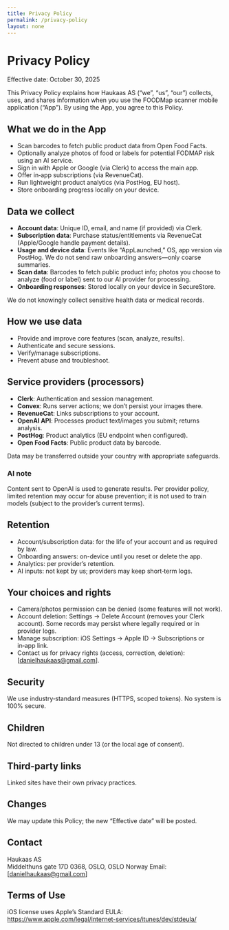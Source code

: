 ```yaml
---
title: Privacy Policy
permalink: /privacy-policy
layout: none
---
```


# Privacy Policy

Effective date: October 30, 2025

This Privacy Policy explains how Haukaas AS (“we”, “us”, “our”) collects, uses, and shares information when you use the FOODMap scanner mobile application (“App”). By using the App, you agree to this Policy.

## What we do in the App
- Scan barcodes to fetch public product data from Open Food Facts.
- Optionally analyze photos of food or labels for potential FODMAP risk using an AI service.
- Sign in with Apple or Google (via Clerk) to access the main app.
- Offer in‑app subscriptions (via RevenueCat).
- Run lightweight product analytics (via PostHog, EU host).
- Store onboarding progress locally on your device.

## Data we collect
- **Account data**: Unique ID, email, and name (if provided) via Clerk.
- **Subscription data**: Purchase status/entitlements via RevenueCat (Apple/Google handle payment details).
- **Usage and device data**: Events like “AppLaunched,” OS, app version via PostHog. We do not send raw onboarding answers—only coarse summaries.
- **Scan data**: Barcodes to fetch public product info; photos you choose to analyze (food or label) sent to our AI provider for processing.
- **Onboarding responses**: Stored locally on your device in SecureStore.

We do not knowingly collect sensitive health data or medical records.

## How we use data
- Provide and improve core features (scan, analyze, results).
- Authenticate and secure sessions.
- Verify/manage subscriptions.
- Prevent abuse and troubleshoot.

## Service providers (processors)
- **Clerk**: Authentication and session management.
- **Convex**: Runs server actions; we don’t persist your images there.
- **RevenueCat**: Links subscriptions to your account.
- **OpenAI API**: Processes product text/images you submit; returns analysis.
- **PostHog**: Product analytics (EU endpoint when configured).
- **Open Food Facts**: Public product data by barcode.

Data may be transferred outside your country with appropriate safeguards.

### AI note
Content sent to OpenAI is used to generate results. Per provider policy, limited retention may occur for abuse prevention; it is not used to train models (subject to the provider’s current terms).

## Retention
- Account/subscription data: for the life of your account and as required by law.
- Onboarding answers: on-device until you reset or delete the app.
- Analytics: per provider’s retention.
- AI inputs: not kept by us; providers may keep short‑term logs.

## Your choices and rights
- Camera/photos permission can be denied (some features will not work).
- Account deletion: Settings → Delete Account (removes your Clerk account). Some records may persist where legally required or in provider logs.
- Manage subscription: iOS Settings → Apple ID → Subscriptions or in‑app link.
- Contact us for privacy rights (access, correction, deletion): [danielhaukaas@gmail.com].

## Security
We use industry‑standard measures (HTTPS, scoped tokens). No system is 100% secure.

## Children
Not directed to children under 13 (or the local age of consent).

## Third‑party links
Linked sites have their own privacy practices.

## Changes
We may update this Policy; the new “Effective date” will be posted.

## Contact
Haukaas AS  
Middelthuns gate 17D 0368, OSLO, OSLO Norway 
Email: [danielhaukaas@gmail.com]

## Terms of Use
iOS license uses Apple’s Standard EULA: https://www.apple.com/legal/internet-services/itunes/dev/stdeula/